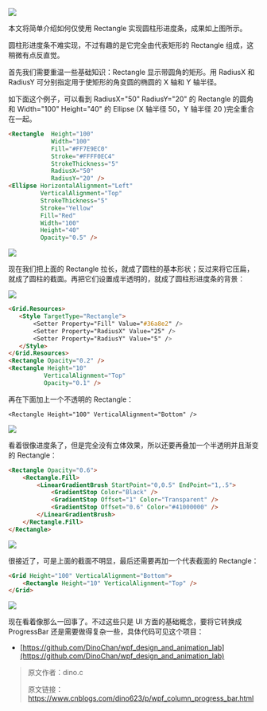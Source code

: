 ![](https://img1.dotnet9.com/2022/02/1101.png)

本文将简单介绍如何仅使用 Rectangle 实现圆柱形进度条，成果如上图所示。

圆柱形进度条不难实现，不过有趣的是它完全由代表矩形的 Rectangle 组成，这稍微有点反直觉。

首先我们需要重温一些基础知识：Rectangle 显示带圆角的矩形。用 RadiusX 和 RadiusY 可分别指定用于使矩形的角变圆的椭圆的 X 轴和 Y 轴半径。

如下面这个例子，可以看到 RadiusX="50" RadiusY="20" 的 Rectangle 的圆角和 Width="100" Height="40" 的 Ellipse (X 轴半径 50，Y 轴半径 20 )完全重合在一起。

```html
<Rectangle  Height="100"
            Width="100"
            Fill="#FF7E9EC0"
            Stroke="#FFFF0EC4"
            StrokeThickness="5"
            RadiusX="50"
            RadiusY="20" />
<Ellipse HorizontalAlignment="Left"
         VerticalAlignment="Top"
         StrokeThickness="5"
         Stroke="Yellow"
         Fill="Red"
         Width="100"
         Height="40"
         Opacity="0.5" />
```

![](https://img1.dotnet9.com/2022/02/1102.png)

现在我们把上面的 Rectangle 拉长，就成了圆柱的基本形状；反过来将它压扁，就成了圆柱的截面。再把它们设置成半透明的，就成了圆柱形进度条的背景：

![](https://img1.dotnet9.com/2022/02/1103.png)

```html
<Grid.Resources>
   <Style TargetType="Rectangle">
       <Setter Property="Fill" Value="#36a8e2" />
       <Setter Property="RadiusX" Value="25" />
       <Setter Property="RadiusY" Value="5" />
   </Style>
</Grid.Resources>
<Rectangle Opacity="0.2" />
<Rectangle Height="10"
          VerticalAlignment="Top"
          Opacity="0.1" />
```

再在下面加上一个不透明的 Rectangle：

```
<Rectangle Height="100" VerticalAlignment="Bottom" />
```

![](https://img1.dotnet9.com/2022/02/1104.png)

看着很像进度条了，但是完全没有立体效果，所以还要再叠加一个半透明并且渐变的 Rectangle：

```html
<Rectangle Opacity="0.6">
    <Rectangle.Fill>
        <LinearGradientBrush StartPoint="0,0.5" EndPoint="1,.5">
            <GradientStop Color="Black" />
            <GradientStop Offset="1" Color="Transparent" />
            <GradientStop Offset="0.6" Color="#41000000" />
        </LinearGradientBrush>
    </Rectangle.Fill>
</Rectangle>
```

![](https://img1.dotnet9.com/2022/02/1105.png)

很接近了，可是上面的截面不明显，最后还需要再加一个代表截面的 Rectangle：

```html
<Grid Height="100" VerticalAlignment="Bottom">
    <Rectangle Height="10" VerticalAlignment="Top" />
</Grid>
```

![](https://img1.dotnet9.com/2022/02/1106.png)

现在看着像那么一回事了。不过这些只是 UI 方面的基础概念，要将它转换成 ProgressBar 还是需要做得复杂一些，具体代码可见这个项目：

- [https://github.com/DinoChan/wpf_design_and_animation_lab](https://github.com/DinoChan/wpf_design_and_animation_lab)

>原文作者：dino.c
>
>原文链接：https://www.cnblogs.com/dino623/p/wpf_column_progress_bar.html